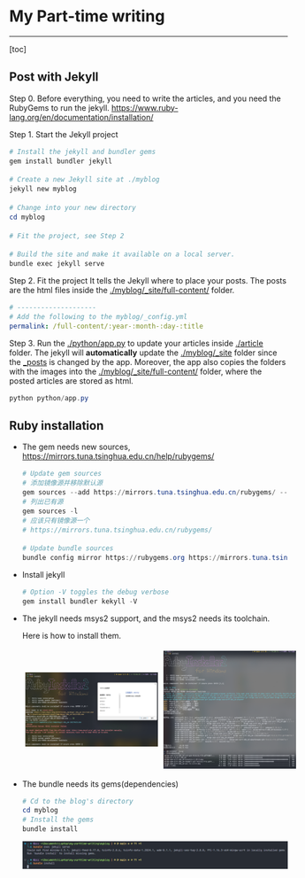 # My Part-time writing

---
[toc]

## Post with Jekyll

Step 0. Before everything, you need to write the articles, and you need the RubyGems to run the jekyll.
<https://www.ruby-lang.org/en/documentation/installation/>

Step 1. Start the Jekyll project

```powershell
# Install the jekyll and bundler gems
gem install bundler jekyll

# Create a new Jekyll site at ./myblog
jekyll new myblog

# Change into your new directory
cd myblog

# Fit the project, see Step 2

# Build the site and make it available on a local server.
bundle exec jekyll serve
```

Step 2. Fit the project
It tells the Jekyll where to place your posts.
The posts are the html files inside the [./myblog/_site/full-content/](./myblog/_site/full-content/) folder.

```yml
# --------------------
# Add the following to the myblog/_config.yml
permalink: /full-content/:year-:month-:day-:title
```

Step 3. Run the [./python/app.py](./python/app.py) to update your articles inside [./article](./article) folder.
The jekyll will **automatically** update the [./myblog/_site](./myblog/_site) folder since the [_posts](./myblog/_posts) is changed by the app.
Moreover, the app also copies the folders with the images into the [./myblog/_site/full-content/](./myblog/_site/full-content/) folder, where the posted articles are stored as html.

```powershell
python python/app.py
```

## Ruby installation

- The gem needs new sources, <https://mirrors.tuna.tsinghua.edu.cn/help/rubygems/>

    ```powershell
    # Update gem sources
    # 添加镜像源并移除默认源
    gem sources --add https://mirrors.tuna.tsinghua.edu.cn/rubygems/ --remove https://rubygems.org/
    # 列出已有源
    gem sources -l
    # 应该只有镜像源一个
    # https://mirrors.tuna.tsinghua.edu.cn/rubygems/

    # Update bundle sources
    bundle config mirror https://rubygems.org https://mirrors.tuna.tsinghua.edu.cn/rubygems
    ```

- Install jekyll

    ```powershell
    # Option -V toggles the debug verbose
    gem install bundler kekyll -V
    ```

- The jekyll needs msys2 support, and the msys2 needs its toolchain.

    Here is how to install them.

    <div style="display: flex">
        <img style="width: 50%; object-fit: contain; padding: 5px" src="./docs/img/jekyll-needs-msys2-support.png"></img>
        <img style="width: 50%; object-fit: contain; padding: 5px" src="./docs/img/msys2-development-toolchain.png"></img>
    </div>

- The bundle needs its gems(dependencies)

    ```powershell
    # Cd to the blog's directory
    cd myblog
    # Install the gems
    bundle install
    ```

    ![bundle-install-gems](./docs/img/bundle-install-gems.png "bundle-install-gems")
